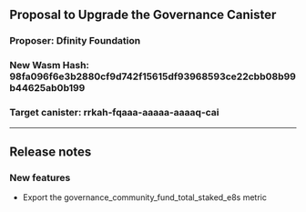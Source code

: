 ## Proposal to Upgrade the Governance Canister

### Proposer: Dfinity Foundation
### New Wasm Hash: 98fa096f6e3b2880cf9d742f15615df93968593ce22cbb08b99b44625ab0b199
### Target canister: rrkah-fqaaa-aaaaa-aaaaq-cai

---
## Release notes

### New features
* Export the governance_community_fund_total_staked_e8s metric
